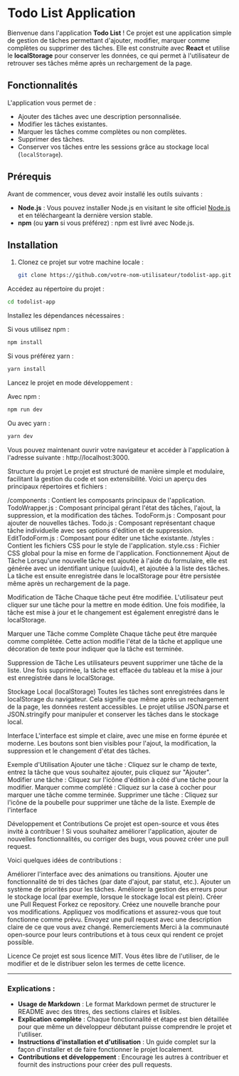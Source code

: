 # Todo List Application

Bienvenue dans l'application **Todo List** ! Ce projet est une application simple de gestion de tâches permettant d'ajouter, modifier, marquer comme complètes ou supprimer des tâches. Elle est construite avec **React** et utilise le **localStorage** pour conserver les données, ce qui permet à l'utilisateur de retrouver ses tâches même après un rechargement de la page.

## Fonctionnalités

L'application vous permet de :
- Ajouter des tâches avec une description personnalisée.
- Modifier les tâches existantes.
- Marquer les tâches comme complètes ou non complètes.
- Supprimer des tâches.
- Conserver vos tâches entre les sessions grâce au stockage local (`localStorage`).

## Prérequis

Avant de commencer, vous devez avoir installé les outils suivants :

- **Node.js** : Vous pouvez installer Node.js en visitant le site officiel [Node.js](https://nodejs.org/) et en téléchargeant la dernière version stable.
- **npm** (ou **yarn** si vous préférez) : npm est livré avec Node.js.

## Installation

1. Clonez ce projet sur votre machine locale :

   ```bash
   git clone https://github.com/votre-nom-utilisateur/todolist-app.git
   ```
Accédez au répertoire du projet :

```bash
cd todolist-app
 ```
Installez les dépendances nécessaires :

Si vous utilisez npm :
```bash
npm install
 ```
Si vous préférez yarn :
```bash
yarn install
```
Lancez le projet en mode développement :

Avec npm :
```bash
npm run dev
```
Ou avec yarn :
```bash
yarn dev
```
Vous pouvez maintenant ouvrir votre navigateur et accéder à l'application à l'adresse suivante : http://localhost:3000.

Structure du projet
Le projet est structuré de manière simple et modulaire, facilitant la gestion du code et son extensibilité. Voici un aperçu des principaux répertoires et fichiers :

/components : Contient les composants principaux de l'application.
TodoWrapper.js : Composant principal gérant l'état des tâches, l'ajout, la suppression, et la modification des tâches.
TodoForm.js : Composant pour ajouter de nouvelles tâches.
Todo.js : Composant représentant chaque tâche individuelle avec ses options d'édition et de suppression.
EditTodoForm.js : Composant pour éditer une tâche existante.
/styles : Contient les fichiers CSS pour le style de l'application.
style.css : Fichier CSS global pour la mise en forme de l'application.
Fonctionnement
Ajout de Tâche
Lorsqu'une nouvelle tâche est ajoutée à l'aide du formulaire, elle est générée avec un identifiant unique (uuidv4), et ajoutée à la liste des tâches. La tâche est ensuite enregistrée dans le localStorage pour être persistée même après un rechargement de la page.

Modification de Tâche
Chaque tâche peut être modifiée. L'utilisateur peut cliquer sur une tâche pour la mettre en mode édition. Une fois modifiée, la tâche est mise à jour et le changement est également enregistré dans le localStorage.

Marquer une Tâche comme Complète
Chaque tâche peut être marquée comme complétée. Cette action modifie l'état de la tâche et applique une décoration de texte pour indiquer que la tâche est terminée.

Suppression de Tâche
Les utilisateurs peuvent supprimer une tâche de la liste. Une fois supprimée, la tâche est effacée du tableau et la mise à jour est enregistrée dans le localStorage.

Stockage Local (localStorage)
Toutes les tâches sont enregistrées dans le localStorage du navigateur. Cela signifie que même après un rechargement de la page, les données restent accessibles. Le projet utilise JSON.parse et JSON.stringify pour manipuler et conserver les tâches dans le stockage local.

Interface
L'interface est simple et claire, avec une mise en forme épurée et moderne. Les boutons sont bien visibles pour l'ajout, la modification, la suppression et le changement d'état des tâches.

Exemple d'Utilisation
Ajouter une tâche : Cliquez sur le champ de texte, entrez la tâche que vous souhaitez ajouter, puis cliquez sur "Ajouter".
Modifier une tâche : Cliquez sur l'icône d'édition à côté d'une tâche pour la modifier.
Marquer comme complété : Cliquez sur la case à cocher pour marquer une tâche comme terminée.
Supprimer une tâche : Cliquez sur l'icône de la poubelle pour supprimer une tâche de la liste.
Exemple de l'interface

Développement et Contributions
Ce projet est open-source et vous êtes invité à contribuer ! Si vous souhaitez améliorer l'application, ajouter de nouvelles fonctionnalités, ou corriger des bugs, vous pouvez créer une pull request.

Voici quelques idées de contributions :

Améliorer l'interface avec des animations ou transitions.
Ajouter une fonctionnalité de tri des tâches (par date d'ajout, par statut, etc.).
Ajouter un système de priorités pour les tâches.
Améliorer la gestion des erreurs pour le stockage local (par exemple, lorsque le stockage local est plein).
Créer une Pull Request
Forkez ce repository.
Créez une nouvelle branche pour vos modifications.
Appliquez vos modifications et assurez-vous que tout fonctionne comme prévu.
Envoyez une pull request avec une description claire de ce que vous avez changé.
Remerciements
Merci à la communauté open-source pour leurs contributions et à tous ceux qui rendent ce projet possible.

Licence
Ce projet est sous licence MIT. Vous êtes libre de l'utiliser, de le modifier et de le distribuer selon les termes de cette licence.


---

### Explications :

- **Usage de Markdown** : Le format Markdown permet de structurer le README avec des titres, des sections claires et lisibles. 
- **Explication complète** : Chaque fonctionnalité et étape est bien détaillée pour que même un développeur débutant puisse comprendre le projet et l'utiliser.
- **Instructions d'installation et d'utilisation** : Un guide complet sur la façon d'installer et de faire fonctionner le projet localement.
- **Contributions et développement** : Encourage les autres à contribuer et fournit des instructions pour créer des pull requests.